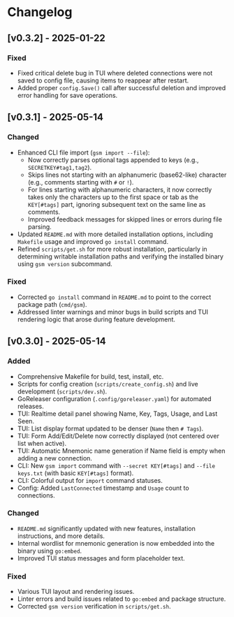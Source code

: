 # Changelog

## [v0.3.2] - 2025-01-22

### Fixed
- Fixed critical delete bug in TUI where deleted connections were not saved to config file, causing items to reappear after restart.
- Added proper `config.Save()` call after successful deletion and improved error handling for save operations.

## [v0.3.1] - 2025-05-14 

### Changed
- Enhanced CLI file import (`gsm import --file`):
  - Now correctly parses optional tags appended to keys (e.g., `SECRETKEY#tag1,tag2`).
  - Skips lines not starting with an alphanumeric (base62-like) character (e.g., comments starting with `#` or `!`).
  - For lines starting with alphanumeric characters, it now correctly takes only the characters up to the first space or tab as the `KEY[#tags]` part, ignoring subsequent text on the same line as comments.
  - Improved feedback messages for skipped lines or errors during file parsing.
- Updated `README.md` with more detailed installation options, including `Makefile` usage and improved `go install` command.
- Refined `scripts/get.sh` for more robust installation, particularly in determining writable installation paths and verifying the installed binary using `gsm version` subcommand.

### Fixed
- Corrected `go install` command in `README.md` to point to the correct package path (`cmd/gsm`).
- Addressed linter warnings and minor bugs in build scripts and TUI rendering logic that arose during feature development.

## [v0.3.0] - 2025-05-14

### Added
- Comprehensive Makefile for build, test, install, etc.
- Scripts for config creation (`scripts/create_config.sh`) and live development (`scripts/dev.sh`).
- GoReleaser configuration (`.config/goreleaser.yaml`) for automated releases.
- TUI: Realtime detail panel showing Name, Key, Tags, Usage, and Last Seen.
- TUI: List display format updated to be denser (`Name` then `# Tags`).
- TUI: Form Add/Edit/Delete now correctly displayed (not centered over list when active).
- TUI: Automatic Mnemonic name generation if Name field is empty when adding a new connection.
- CLI: New `gsm import` command with `--secret KEY[#tags]` and `--file keys.txt` (with basic `KEY[#tags]` format).
- CLI: Colorful output for `import` command statuses.
- Config: Added `LastConnected` timestamp and `Usage` count to connections.

### Changed
- `README.md` significantly updated with new features, installation instructions, and more details.
- Internal wordlist for mnemonic generation is now embedded into the binary using `go:embed`.
- Improved TUI status messages and form placeholder text.

### Fixed
- Various TUI layout and rendering issues.
- Linter errors and build issues related to `go:embed` and package structure.
- Corrected `gsm version` verification in `scripts/get.sh`.
